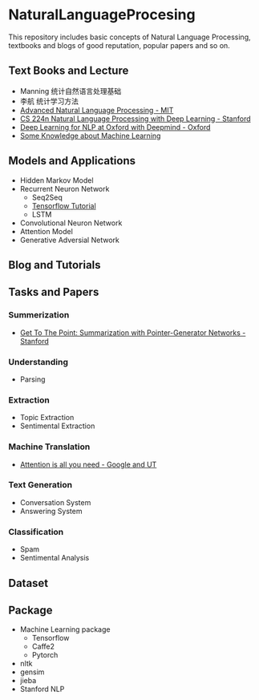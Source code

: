 # NaturalLanguageProcesing
This repository includes basic concepts of Natural Language Processing, textbooks and blogs of good reputation, popular papers and so on.   

## Text Books and Lecture
* Manning 统计自然语言处理基础
* 李航 统计学习方法
* [Advanced Natural Language Processing - MIT](https://ocw.mit.edu/courses/electrical-engineering-and-computer-science/6-864-advanced-natural-language-processing-fall-2005/index.htm)
* [CS 224n Natural Language Processing with Deep Learning - Stanford](https://ocw.mit.edu/courses/electrical-engineering-and-computer-science/6-864-advanced-natural-language-processing-fall-2005/index.htm)
* [Deep Learning for NLP at Oxford with Deepmind - Oxford](https://www.youtube.com/playlist?list=PL613dYIGMXoZBtZhbyiBqb0QtgK6oJbpm)
* [Some Knowledge about Machine Learning](https://www.youtube.com/playlist?list=PL613dYIGMXoZBtZhbyiBqb0QtgK6oJbpm)

## Models and Applications
- Hidden Markov Model
- Recurrent Neuron Network
    - Seq2Seq
     - [Tensorflow Tutorial](https://github.com/llSourcell/seq2seq_model_live/blob/master/2-seq2seq-advanced.ipynb)
    - LSTM
- Convolutional Neuron Network
- Attention Model
- Generative Adversial Network

## Blog and Tutorials

## Tasks and Papers

### Summerization
- [Get To The Point: Summarization with Pointer-Generator Networks - Stanford](https://nlp.stanford.edu/pubs/see2017get.pdf)

### Understanding
- Parsing

### Extraction
- Topic Extraction
- Sentimental Extraction

### Machine Translation
- [Attention is all you need - Google and UT](https://arxiv.org/pdf/1706.03762.pdf)

### Text Generation
- Conversation System
- Answering System

### Classification
- Spam
- Sentimental Analysis

## Dataset

## Package
- Machine Learning package
    - Tensorflow
    - Caffe2
    - Pytorch
- nltk
- gensim
- jieba
- Stanford NLP 
